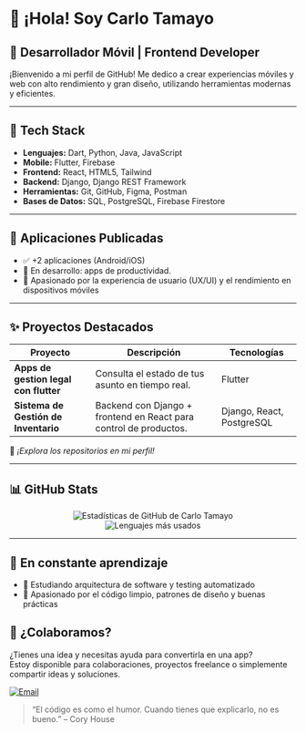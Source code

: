# 👋 ¡Hola! Soy **Carlo Tamayo**

## 🚀 Desarrollador Móvil | Frontend Developer

¡Bienvenido a mi perfil de GitHub! Me dedico a crear experiencias móviles y web con alto rendimiento y gran diseño, utilizando herramientas modernas y eficientes.

---

## 🧰 Tech Stack

- **Lenguajes:** Dart, Python, Java, JavaScript
- **Mobile:** Flutter, Firebase
- **Frontend:** React, HTML5, Tailwind
- **Backend:** Django, Django REST Framework
- **Herramientas:** Git, GitHub, Figma, Postman
- **Bases de Datos:** SQL, PostgreSQL, Firebase Firestore

---

## 📱 Aplicaciones Publicadas

- ✅ +2 aplicaciones (Android/iOS)
- 🔧 En desarrollo: apps de productividad.
- 📲 Apasionado por la experiencia de usuario (UX/UI) y el rendimiento en dispositivos móviles

---

## ✨ Proyectos Destacados

| Proyecto | Descripción | Tecnologías |
|---------|-------------|-------------|
| **Apps de gestion legal con flutter** | Consulta el estado de tus asunto en tiempo real. | Flutter|
| **Sistema de Gestión de Inventario** | Backend con Django + frontend en React para control de productos. | Django, React, PostgreSQL |

🔗 *¡Explora los repositorios en mi perfil!*

---

## 📊 GitHub Stats

<p align="center">
  <img src="https://github-readme-stats.vercel.app/api?username=CJTAMAYO1&show_icons=true&theme=tokyonight" alt="Estadísticas de GitHub de Carlo Tamayo" />
  <br>
  <img src="https://github-readme-stats.vercel.app/api/top-langs/?username=CJTAMAYO1&layout=compact&theme=tokyonight" alt="Lenguajes más usados" />
</p>

---

## 🧠 En constante aprendizaje

- 📖 Estudiando arquitectura de software y testing automatizado
- 🧪 Apasionado por el código limpio, patrones de diseño y buenas prácticas



## 🤝 ¿Colaboramos?

¿Tienes una idea y necesitas ayuda para convertirla en una app?  
Estoy disponible para colaboraciones, proyectos freelance o simplemente compartir ideas y soluciones.

[![Email](https://img.shields.io/badge/Contáctame-Carlo.Tamayo.Dev@gmail.com-red?logo=gmail)](mailto:Carlo.Tamayo.Dev@gmail.com)


> “El código es como el humor. Cuando tienes que explicarlo, no es bueno.” – Cory House
